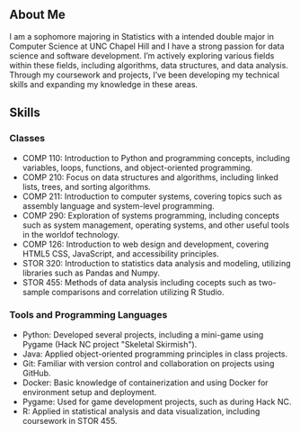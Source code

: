 ## About Me
I am a sophomore majoring in Statistics with a intended double major in Computer Science at UNC Chapel Hill and I have a strong passion for data science and software development. I’m actively exploring various fields within these fields, including algorithms, data structures, and data analysis. Through my coursework and projects, I’ve been developing my technical skills and expanding my knowledge in these areas.

## Skills

### Classes
- COMP 110: Introduction to Python and programming concepts, including variables, loops, functions, and object-oriented programming.
- COMP 210: Focus on data structures and algorithms, including linked lists, trees, and sorting algorithms.
- COMP 211: Introduction to computer systems, covering topics such as assembly language and system-level programming.
- COMP 290: Exploration of systems programming, including concepts such as system management, operating systems, and other useful tools in the worldof technology.
- COMP 126: Introduction to web design and development, covering HTML5 CSS, JavaScript, and accessibility principles.
- STOR 320: Introduction to statistics data analysis and modeling, utilizing libraries such as Pandas and Numpy.
- STOR 455: Methods of data analysis including cocepts such as two-sample comparisons and correlation utilizing R Studio.

### Tools and Programming Languages
- Python: Developed several projects, including a mini-game using Pygame (Hack NC project "Skeletal Skirmish"). 
- Java: Applied object-oriented programming principles in class projects.
- Git: Familiar with version control and collaboration on projects using GitHub.
- Docker: Basic knowledge of containerization and using Docker for environment setup and deployment.
- Pygame: Used for game development projects, such as during Hack NC.
- R: Applied in statistical analysis and data visualization, including coursework in STOR 455.
